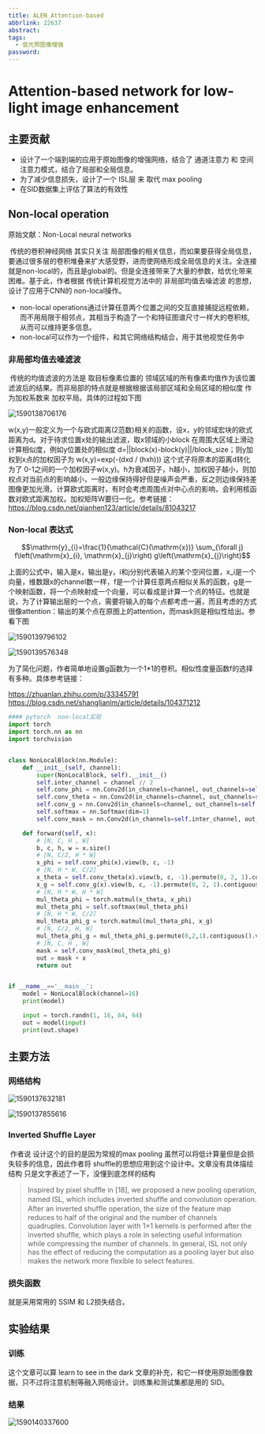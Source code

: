 ```yaml
---
title: ALEN_Attention-based
abbrlink: 22637
abstract:
tags:
  - 低光照图像增强
password:
---
```



<!--more-->

# Attention-based network for low-light image enhancement

## 主要贡献

* 设计了一个端到端的应用于原始图像的增强网络，结合了 通道注意力 和 空间注意力模式，结合了局部和全局信息。
* 为了减少信息损失，设计了一个 ISL层 来 取代 max pooling
* 在SID数据集上评估了算法的有效性



## Non-local operation 

原始文献：Non-Local neural networks

​	传统的卷积神经网络 其实只关注 局部图像的相关信息，而如果要获得全局信息，要通过很多层的卷积堆叠来扩大感受野，进而使网络形成全局信息的关注。全连接就是non-local的，而且是global的。但是全连接带来了大量的参数，给优化带来困难。基于此，作者根据 传统计算机视觉方法中的 非局部均值去噪滤波 的思想，设计了应用于CNN的 non-local操作。

- non-local operations通过计算任意两个位置之间的交互直接捕捉远程依赖，而不用局限于相邻点，其相当于构造了一个和特征图谱尺寸一样大的卷积核, 从而可以维持更多信息。
- non-local可以作为一个组件，和其它网络结构结合，用于其他视觉任务中

### 非局部均值去噪滤波

​	传统的均值滤波的方法是 取目标像素位置的 领域区域的所有像素均值作为该位置滤波后的结果。而非局部的特点就是根据根据该局部区域和全局区域的相似度 作为加权系数来 加权平局。具体的过程如下图

![1590138706176](https://cdn.jsdelivr.net/gh/changruowang/cloudimg/img/20210424115930.png)

 w(x,y)一般定义为一个与欧式距离(2范数)相关的函数，设x，y的邻域宏块的欧式距离为d。对于待求位置x处的输出滤波，取x领域的小block  在周围大区域上滑动计算相似度，例如y位置处的相似度 d=||block(x)-block(y)||/block_size；则y加权到x点的加权因子为  w(x,y)=exp(-(dxd / (hxh))) 这个式子将原本的距离d转化为了 0-1之间的一个加权因子w(x,y)。h为衰减因子，h越小，加权因子越小，则加权点对当前点的影响越小，一般边缘保持得好但是噪声会严重，反之则边缘保持差图像更加光滑。计算欧式距离时，有时会考虑周围点对中心点的影响，会利用核函数对欧式距离加权。加权矩阵W要归一化。参考链接：https://blog.csdn.net/qianhen123/article/details/81043217

### Non-local 表达式

$$\mathrm{y}_{i}=\frac{1}{\mathcal{C}(\mathrm{x})} \sum_{\forall j} f\left(\mathrm{x}_{i}, \mathrm{x}_{j}\right) g\left(\mathrm{x}_{j}\right)$$

​	上面的公式中，输入是x，输出是y，i和j分别代表输入的某个空间位置，x_i是一个向量，维数跟x的channel数一样，f是一个计算任意两点相似关系的函数，g是一个映射函数，将一个点映射成一个向量，可以看成是计算一个点的特征。也就是说，为了计算输出层的一个点，需要将输入的每个点都考虑一遍，而且考虑的方式很像attention：输出的某个点在原图上的attention，而mask则是相似性给出。参看下图

![1590139796102](https://cdn.jsdelivr.net/gh/changruowang/cloudimg/img/20210424115941.png)

![1590139576348](https://cdn.jsdelivr.net/gh/changruowang/cloudimg/img/20210424115944.png)

为了简化问题，作者简单地设置g函数为一个1*1的卷积。相似性度量函数f的选择有多种。具体参考链接：

https://zhuanlan.zhihu.com/p/33345791   https://blog.csdn.net/shanglianlm/article/details/104371212   

``` py
#### pytorch  non-local实现
import torch
import torch.nn as nn
import torchvision


class NonLocalBlock(nn.Module):
    def __init__(self, channel):
        super(NonLocalBlock, self).__init__()
        self.inter_channel = channel // 2
        self.conv_phi = nn.Conv2d(in_channels=channel, out_channels=self.inter_channel, kernel_size=1, stride=1,padding=0, bias=False)
        self.conv_theta = nn.Conv2d(in_channels=channel, out_channels=self.inter_channel, kernel_size=1, stride=1, padding=0, bias=False)
        self.conv_g = nn.Conv2d(in_channels=channel, out_channels=self.inter_channel, kernel_size=1, stride=1, padding=0, bias=False)
        self.softmax = nn.Softmax(dim=1)
        self.conv_mask = nn.Conv2d(in_channels=self.inter_channel, out_channels=channel, kernel_size=1, stride=1, padding=0, bias=False)

    def forward(self, x):
        # [N, C, H , W]
        b, c, h, w = x.size()
        # [N, C/2, H * W]
        x_phi = self.conv_phi(x).view(b, c, -1)
        # [N, H * W, C/2]
        x_theta = self.conv_theta(x).view(b, c, -1).permute(0, 2, 1).contiguous()
        x_g = self.conv_g(x).view(b, c, -1).permute(0, 2, 1).contiguous()
        # [N, H * W, H * W]
        mul_theta_phi = torch.matmul(x_theta, x_phi)
        mul_theta_phi = self.softmax(mul_theta_phi)
        # [N, H * W, C/2]
        mul_theta_phi_g = torch.matmul(mul_theta_phi, x_g)
        # [N, C/2, H, W]
        mul_theta_phi_g = mul_theta_phi_g.permute(0,2,1).contiguous().view(b,self.inter_channel, h, w)
        # [N, C, H , W]
        mask = self.conv_mask(mul_theta_phi_g)
        out = mask + x
        return out


if __name__=='__main__':
    model = NonLocalBlock(channel=16)
    print(model)

    input = torch.randn(1, 16, 64, 64)
    out = model(input)
    print(out.shape)
```



## 主要方法

### 网络结构

![1590137632181](https://cdn.jsdelivr.net/gh/changruowang/cloudimg/img/20210424115953.png)

![1590137855616](https://cdn.jsdelivr.net/gh/changruowang/cloudimg/img/20210424115957.png)

### Inverted Shufﬂe Layer

​	作者说 设计这个的目的是因为常规的max pooling 虽然可以将低计算量但是会损失较多的信息，因此作者将 shuffle的思想应用到这个设计中。文章没有具体描绘结构 只是文字表述了一下，没懂到底怎样的结构

>Inspired by pixel shufﬂe in [18], we proposed a new pooling operation, named ISL, which includes inverted shufﬂe and convolution operation. After an inverted shufﬂe operation, the size of the feature map reduces to half of the original and the number of channels quadruples. Convolution layer with 1×1 kernels is performed after the inverted shufﬂe, which plays a role in selecting useful information while compressing the number of channels. In general, ISL not only has the effect of reducing the computation as a pooling layer but also makes the network more ﬂexible to select features.

### 损失函数

就是采用常用的 SSIM 和 L2损失结合。



## 实验结果

### 训练

这个文章可以算 learn to see in the dark 文章的补充，和它一样使用原始图像数据，只不过将注意机制等融入网络设计。训练集和测试集都是用的 SID。

### 结果

![1590140337600](https://cdn.jsdelivr.net/gh/changruowang/cloudimg/img/20210424120001.png)

